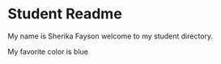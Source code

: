 # Student Readme
My name is Sherika Fayson welcome to my student directory.

My favorite color is blue
